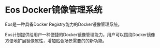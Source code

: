 # Eos Docker镜像管理系统

Eos是一种具备Docker Registry能力的Docker镜像管理系统。

Eos计划提供给用户一种便捷的Docker镜像管理能力，用户可以围绕Docker镜像方便地扩展镜像属性，增加贴合场景需要的的新功能。
